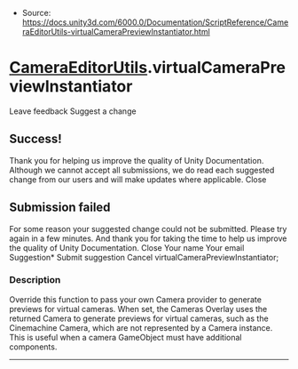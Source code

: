 * Source: https://docs.unity3d.com/6000.0/Documentation/ScriptReference/CameraEditorUtils-virtualCameraPreviewInstantiator.html

#  [CameraEditorUtils](https://docs.unity3d.com/6000.0/Documentation/ScriptReference/CameraEditorUtils.html).virtualCameraPreviewInstantiator
Leave feedback
Suggest a change
## Success!
Thank you for helping us improve the quality of Unity Documentation. Although we cannot accept all submissions, we do read each suggested change from our users and will make updates where applicable.
Close
## Submission failed
For some reason your suggested change could not be submitted. Please <a>try again</a> in a few minutes. And thank you for taking the time to help us improve the quality of Unity Documentation.
Close
Your name Your email Suggestion* Submit suggestion
Cancel
virtualCameraPreviewInstantiator; 
### Description
Override this function to pass your own Camera provider to generate previews for virtual cameras.
When set, the Cameras Overlay uses the returned Camera to generate previews for virtual cameras, such as the Cinemachine Camera, which are not represented by a Camera instance. This is useful when a camera GameObject must have additional components.
* * *
